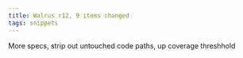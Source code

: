 ```yaml
---
title: Walrus r12, 9 items changed
tags: snippets
---
```


More specs, strip out untouched code paths, up coverage threshhold
